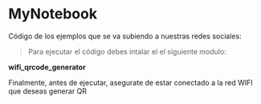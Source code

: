 # MyNotebook
Código de los ejemplos que se va subiendo a nuestras redes sociales:
> Para ejecutar el código debes intalar el el siguiente modulo:
>
**wifi_qrcode_generator**

Finalmente, antes de ejecutar, asegurate de estar conectado a la red WIFI que deseas generar QR

